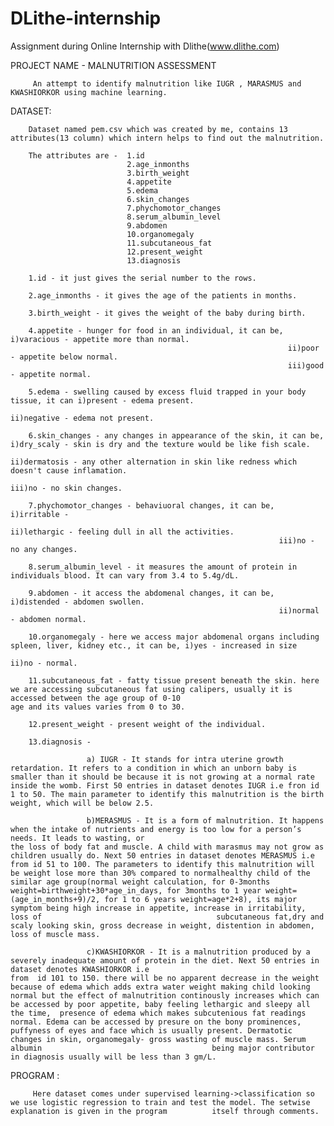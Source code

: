 # DLithe-internship
Assignment during Online Internship with Dlithe(www.dlithe.com)
                       

PROJECT NAME - MALNUTRITION ASSESSMENT

         An attempt to identify malnutrition like IUGR , MARASMUS and KWASHIORKOR using machine learning.
         
        
DATASET:
        
        Dataset named pem.csv which was created by me, contains 13 attributes(13 column) which intern helps to find out the malnutrition.
        
        The attributes are -  1.id
                              2.age_inmonths
                              3.birth_weight
                              4.appetite
                              5.edema
                              6.skin_changes
                              7.phychomotor_changes
                              8.serum_albumin_level
                              9.abdomen
                              10.organomegaly
                              11.subcutaneous_fat
                              12.present_weight
                              13.diagnosis
                   
        1.id - it just gives the serial number to the rows.
        
        2.age_inmonths - it gives the age of the patients in months.
        
        3.birth_weight - it gives the weight of the baby during birth.
        
        4.appetite - hunger for food in an individual, it can be, i)varacious - appetite more than normal.
                                                                  ii)poor - appetite below normal.
                                                                  iii)good - appetite normal.
                                                                  
        5.edema - swelling caused by excess fluid trapped in your body tissue, it can i)present - edema present.
                                                                                      ii)negative - edema not present.
                                                                                      
        6.skin_changes - any changes in appearance of the skin, it can be, i)dry_scaly - skin is dry and the texture would be like fish scale.
                                                                           ii)dermatosis - any other alternation in skin like redness which doesn't cause inflamation.
                                                                           iii)no - no skin changes.
                                                                           
        7.phychomotor_changes - behaviuoral changes, it can be, i)irritable - 
                                                                ii)lethargic - feeling dull in all the activities.
                                                                iii)no - no any changes.
       
        8.serum_albumin_level - it measures the amount of protein in individuals blood. It can vary from 3.4 to 5.4g/dL.
        
        9.abdomen - it access the abdomenal changes, it can be, i)distended - abdomen swollen.
                                                                ii)normal - abdomen normal.
                                                              
        10.organomegaly - here we access major abdomenal organs including spleen, liver, kidney etc., it can be, i)yes - increased in size
                                                                                                                 ii)no - normal.
                                                                                                                 
        11.subcutaneous_fat - fatty tissue present beneath the skin. here we are accessing subcutaneous fat using calipers, usually it is accessed between the age group of 0-10                               age and its values varies from 0 to 30.
        
        12.present_weight - present weight of the individual.
        
        13.diagnosis - 
                      
                     a) IUGR - It stands for intra uterine growth retardation. It refers to a condition in which an unborn baby is smaller than it should be because it is not growing at a normal rate inside the womb. First 50 entries in dataset denotes IUGR i.e fron id 1 to 50. The main parameter to identify this malnutrition is the birth weight, which will be below 2.5. 
                     
                     b)MERASMUS - It is a form of malnutrition. It happens when the intake of nutrients and energy is too low for a person’s needs. It leads to wasting, or                                         the loss of body fat and muscle. A child with marasmus may not grow as children usually do. Next 50 entries in dataset denotes MERASMUS i.e                                       from id 51 to 100. The parameters to identify this malnutrition will be weight lose more than 30% compared to normalhealthy child of the                                         similar age group(normal weight calculation, for 0-3months weight=birthweight+30*age_in_days, for 3months to 1 year weight=                                                       (age_in_months+9)/2, for 1 to 6 years weight=age*2+8), its major symptom being high increase in appetite, increase in irritability, loss of                                       subcutaneous fat,dry and scaly looking skin, gross decrease in weight, distention in abdomen, loss of muscle mass.
                     
                     c)KWASHIORKOR - It is a malnutrition produced by a severely inadequate amount of protein in the diet. Next 50 entries in dataset denotes KWASHIORKOR i.e                                          from  id 101 to 150. there will be no apparent decrease in the weight because of edema which adds extra water weight making child looking                                        normal but the effect of malnutrition continously increases which can be accessed by poor appetite, baby feeling lethargic and sleepy all                                        the time,  presence of edema which makes subcutenious fat readings normal. Edema can be accessed by presure on the bony prominences,                                              puffyness of eyes and face which is usually present. Dermatotic changes in skin, organomegaly- gross wasting of muscle mass. Serum  albumin                                      being major contributor in diagnosis usually will be less than 3 gm/L.

PROGRAM : 
         
         Here dataset comes under supervised learning->classification so we use logistic regression to train and test the model. The setwise explanation is given in the program          itself through comments.
